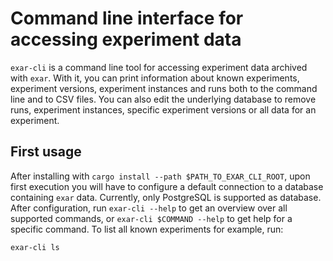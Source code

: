 # Command line interface for accessing experiment data

`exar-cli` is a command line tool for accessing experiment data archived with `exar`. With it, you can print information about known experiments, experiment versions, experiment instances and runs both to the command line and to CSV files. You can also edit the underlying database to remove runs, experiment instances, specific experiment versions or all data for an experiment. 

## First usage

After installing with `cargo install --path $PATH_TO_EXAR_CLI_ROOT`, upon first execution you will have to configure a default connection to a database containing `exar` data. Currently, only PostgreSQL is supported as database. After configuration, run `exar-cli --help` to get an overview over all supported commands, or `exar-cli $COMMAND --help` to get help for a specific command. To list all known experiments for example, run:
```
exar-cli ls
```